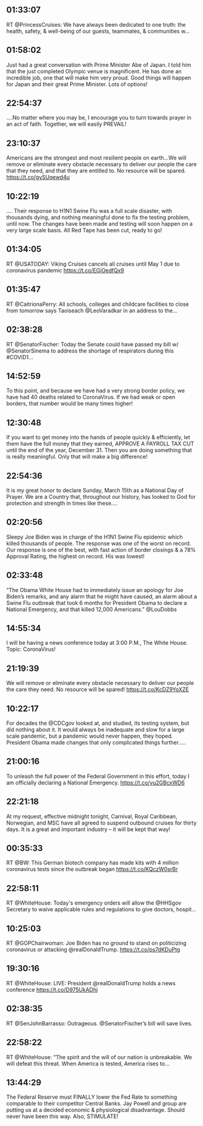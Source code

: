 ## 01:33:07
RT @PrincessCruises: We have always been dedicated to one truth: the health, safety, &amp; well-being of our guests, teammates, &amp; communities w…
## 01:58:02
Just had a great conversation with Prime Minister Abe of Japan. I told him that the just completed Olympic venue is magnificent. He has done an incredible job, one that will make him very proud. Good things will happen for Japan and their great Prime Minister. Lots of options!
## 22:54:37
....No matter where you may be, I encourage you to turn towards prayer in an act of faith. Together, we will easily PREVAIL!
## 23:10:37
Americans are the strongest and most resilient people on earth...We will remove or eliminate every obstacle necessary to deliver our people the care that they need, and that they are entitled to. No resource will be spared. https://t.co/gySUqewd4u
## 10:22:19
.... Their response to H1N1 Swine Flu was a full scale disaster, with thousands dying, and nothing meaningful done to fix the testing problem, until now. The changes have been made and testing will soon happen on a very large scale basis. All Red Tape has been cut, ready to go!
## 01:34:05
RT @USATODAY: Viking Cruises cancels all cruises until May 1 due to coronavirus pandemic https://t.co/EGiOedfQx9
## 01:35:47
RT @CaitrionaPerry: All schools, colleges and childcare facilities to close from tomorrow says Taoiseach @LeoVaradkar in an address to the…
## 02:38:28
RT @SenatorFischer: Today the Senate could have passed my bill w/ @SenatorSinema to address the shortage of respirators during this #COVID1…
## 14:52:59
To this point, and because we have had a very strong border policy, we have had 40 deaths related to CoronaVirus. If we had weak or open borders, that number would be many times higher!
## 12:30:48
If you want to get money into the hands of people quickly &amp; efficiently, let them have the full money that they earned, APPROVE A PAYROLL TAX CUT until the end of the year, December 31. Then you are doing something that is really meaningful. Only that will make a big difference!
## 22:54:36
It is my great honor to declare Sunday, March 15th as a National Day of Prayer. We are a Country that, throughout our history, has looked to God for protection and strength in times like these....
## 02:20:56
Sleepy Joe Biden was in charge of the H1N1 Swine Flu epidemic which killed thousands of people. The response was one of the worst on record. Our response is one of the best, with fast action of border closings &amp; a 78% Approval Rating, the highest on record. His was lowest!
## 02:33:48
“The Obama White House had to immediately issue an apology for Joe Biden’s remarks, and any alarm that he might have caused, an alarm about a Swine Flu outbreak that took 6 months for President Obama to declare a National Emergency, and that killed 12,000 Americans.” @LouDobbs
## 14:55:34
I will be having a news conference today at 3:00 P.M., The White House. Topic: CoronaVirus!
## 21:19:39
We will remove or eliminate every obstacle necessary to deliver our people the care they need. No resource will be spared! https://t.co/KcDZ9YoXZE
## 10:22:17
For decades the @CDCgov looked at, and studied,  its testing system, but did nothing about it. It would always be inadequate and slow for a large scale pandemic, but a pandemic would never happen, they hoped. President Obama made changes that only complicated things further.....
## 21:00:16
To unleash the full power of the Federal Government in this effort, today I am officially declaring a National Emergency. https://t.co/yu2GBcxWD6
## 22:21:18
At my request, effective midnight tonight, Carnival, Royal Caribbean, Norwegian, and MSC have all agreed to suspend outbound cruises for thirty days. It is a great and important industry – it will be kept that way!
## 00:35:33
RT @BW: This German biotech company has made kits with 4 million coronavirus tests since the outbreak began https://t.co/KQczW0srBr
## 22:58:11
RT @WhiteHouse: Today's emergency orders will allow the @HHSgov Secretary to waive applicable rules and regulations to give doctors, hospit…
## 10:25:03
RT @GOPChairwoman: Joe Biden has no ground to stand on politicizing coronavirus or attacking @realDonaldTrump.
https://t.co/ps7dKDuPtg
## 19:30:16
RT @WhiteHouse: LIVE: President @realDonaldTrump holds a news conference https://t.co/D975UkADhj
## 02:38:35
RT @SenJohnBarrasso: Outrageous. @SenatorFischer’s bill will save lives.
## 22:58:22
RT @WhiteHouse: "The spirit and the will of our nation is unbreakable. We will defeat this threat. When America is tested, America rises to…
## 13:44:29
The Federal Reserve must FINALLY lower the Fed Rate to something comparable to their competitor Central Banks. Jay Powell and group are putting us at a decided economic &amp; physiological disadvantage. Should never have been this way. Also, STIMULATE!
